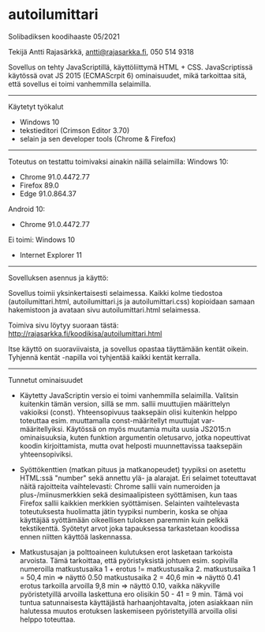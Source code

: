 # autoilumittari
Solibadiksen koodihaaste 05/2021

Tekijä Antti Rajasärkkä, antti@rajasarkka.fi, 050 514 9318

Sovellus on tehty JavaScriptillä, käyttöliittymä HTML + CSS. JavaScriptissä käytössä ovat JS 2015 (ECMAScrpit 6) ominaisuudet, mikä tarkoittaa sitä, että sovellus ei toimi vanhemmilla selaimilla. 

-----------------------------------------------------------------------
Käytetyt työkalut

- Windows 10
- tekstieditori (Crimson Editor 3.70)
- selain ja sen developer tools (Chrome & Firefox)

-----------------------------------------------------------------------
Toteutus on testattu toimivaksi ainakin näillä selaimilla:
Windows 10:
- Chrome 91.0.4472.77
- Firefox 89.0
- Edge 91.0.864.37

Android 10:
- Chrome 91.0.4472.77

Ei toimi:
Windows 10
- Internet Explorer 11

-----------------------------------------------------------------------
Sovelluksen asennus ja käyttö:

Sovellus toimii yksinkertaisesti selaimessa. Kaikki kolme tiedostoa (autoilumittari.html, autoilumittari.js ja autoilumittari.css) kopioidaan samaan hakemistoon ja avataan sivu autoilumittari.html selaimessa.

Toimiva sivu löytyy suoraan tästä: http://rajasarkka.fi/koodikisa/autoilumittari.html

Itse käyttö on suoraviivaista, ja sovellus opastaa täyttämään kentät oikein. Tyhjennä kentät -napilla voi tyhjentää kaikki kentät kerralla.

-----------------------------------------------------------------------
Tunnetut ominaisuudet

- Käytetty JavaScriptin versio ei toimi vanhemmilla selaimilla. Valitsin kuitenkin tämän version, sillä se mm. sallii muuttujien määrittelyn vakioiksi (const). Yhteensopivuus taaksepäin olisi kuitenkin helppo toteuttaa esim. muuttamalla const-määritellyt muuttujat var-määritellyiksi. Käytössä on myös muutamia muita uusia JS2015:n ominaisuuksia, kuten funktion argumentin oletusarvo, jotka nopeuttivat koodin kirjoittamista, mutta ovat helposti muunnettavissa taaksepäin yhteensopiviksi.

- Syöttökenttien (matkan pituus ja matkanopeudet) tyypiksi on asetettu HTML:ssä "number" sekä annettu ylä- ja alarajat. Eri selaimet toteuttavat näitä rajoitteita vaihtelevasti: Chrome sallii vain numeroiden ja plus-/miinusmerkkien sekä desimaalipisteen syöttämisen, kun taas Firefox sallii kaikkien merkkien syöttämisen. Selainten vaihtelevasta toteutuksesta huolimatta jätin tyypiksi numberin, koska se ohjaa käyttäjää syöttämään oikeellisen tuloksen paremmin kuin pelkkä tekstikenttä. Syötetyt arvot joka tapauksessa tarkastetaan koodissa ennen niitten käyttöä laskennassa.

- Matkustusajan ja polttoaineen kulutuksen erot lasketaan tarkoista arvoista. Tämä tarkoittaa, että pyöristyksistä johtuen esim. sopivilla numeroilla 
matkustusaika 1 + erotus != matkustusaika 2. 
matkustusaika 1 = 50,4 min => näyttö 0.50
matkustusaika 2 = 40,6 min => näyttö 0.41
erotus tarkoilla arvoilla 9,8 min => näyttö 0.10, vaikka näkyville pyöristetyillä arvoilla laskettuna ero olisikin 50 - 41 = 9 min.
Tämä voi tuntua satunnaisesta käyttäjästä harhaanjohtavalta, joten asiakkaan niin halutessa muutos erotuksen laskemiseen pyöristetyillä arvoilla olisi helppo toteuttaa.
